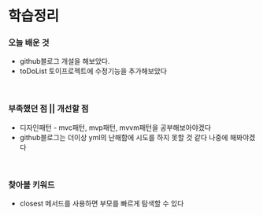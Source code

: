 
# 학습정리  


### 오늘 배운 것
 + github블로그 개설을 해보았다.
 + toDoList 토이프로젝트에 수정기능을 추가해보았다

<br>

### 부족했던 점 || 개선할 점
+ 디자인패턴 - mvc패턴, mvp패턴, mvvm패턴을 공부해보아야겠다
+ github블로그는 더이상 yml의 난해함에 시도를 하지 못할 것 같다 나중에 해봐야겠다
<br>

### 찾아볼 키워드
 +  closest 메서드를 사용하면 부모를 빠르게 탐색할 수 있다
